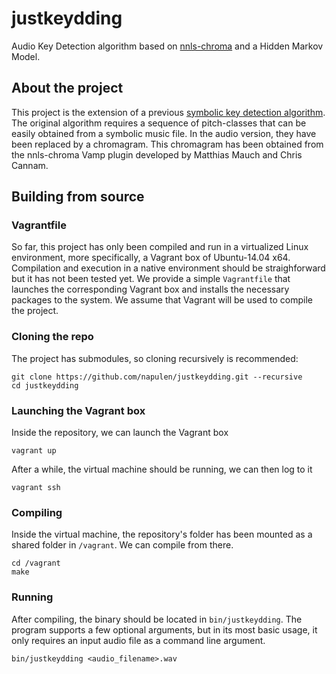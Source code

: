 # justkeydding
Audio Key Detection algorithm based on [nnls-chroma](http://www.isophonics.net/nnls-chroma) and a Hidden Markov Model.

## About the project
This project is the extension of a previous [symbolic key detection algorithm](https://github.com/napulen/keytracker). The original algorithm requires a sequence of pitch-classes that can be easily obtained from a symbolic music file. In the audio version, they have been replaced by a chromagram. This chromagram has been obtained from the nnls-chroma Vamp plugin developed by Matthias Mauch and Chris Cannam.

## Building from source
### Vagrantfile
So far, this project has only been compiled and run in a virtualized Linux environment, more specifically, a Vagrant box of Ubuntu-14.04 x64. Compilation and execution in a native environment should be straighforward but it has not been tested yet. We provide a simple `Vagrantfile` that launches the corresponding Vagrant box and installs the necessary packages to the system. We assume that Vagrant will be used to compile the project.

### Cloning the repo
The project has submodules, so cloning recursively is recommended:
```
git clone https://github.com/napulen/justkeydding.git --recursive
cd justkeydding
```
### Launching the Vagrant box
Inside the repository, we can launch the Vagrant box
```
vagrant up
```
After a while, the virtual machine should be running, we can then log to it
```
vagrant ssh
```
### Compiling
Inside the virtual machine, the repository's folder has been mounted as a shared folder in `/vagrant`. We can compile from there.
```
cd /vagrant
make
```
### Running
After compiling, the binary should be located in `bin/justkeydding`. The program supports a few optional arguments, but in its most basic usage, it only requires an input audio file as a command line argument.
```
bin/justkeydding <audio_filename>.wav
```
